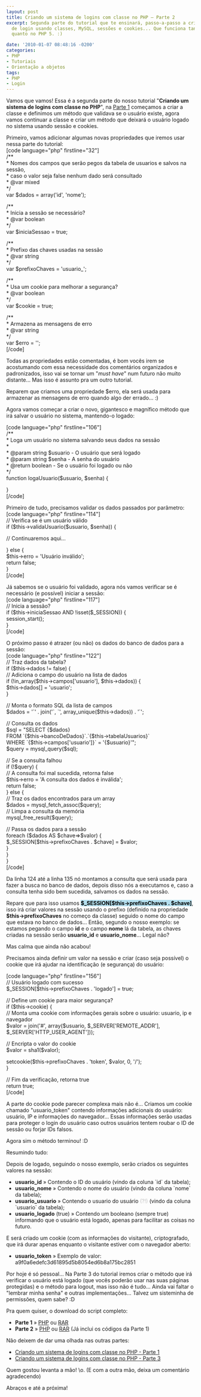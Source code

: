 ```yaml
---
layout: post
title: Criando um sistema de logins com classe no PHP – Parte 2
excerpt: Segunda parte do tutorial que te ensinará, passo-a-passo a criar um sistema
  de login usando classes, MySQL, sessões e cookies... Que funciona tanto no PHP 4
  quanto no PHP 5. :)

date: '2010-01-07 08:48:16 -0200'
categories:
- PHP
- Tutoriais
- Orientação a objetos
tags:
- PHP
- Login
---
```

<p>Vamos que vamos! Essa é a segunda parte do nosso tutorial "<strong>Criando um sistema de logins com classe no PHP</strong>", na <a href="http://blog.thiagobelem.net/mysql/criando-um-sistema-de-logins-com-classe-no-php-parte-1/" title="Criando um sistema de logins com classe no PHP - Parte 1" target="_blank">Parte 1</a> começamos a criar a classe e definimos um método que validava se o usuário existe, agora vamos continuar a classe e criar um método que deixará o usuário logado no sistema usando sessão e cookies.</p>
<p>Primeiro, vamos adicionar algumas novas propriedades que iremos usar nessa parte do tutorial:<br />
[code language="php" firstline="32"]<br />
	/**<br />
	 * Nomes dos campos que serão pegos da tabela de usuarios e salvos na sessão,<br />
	 * caso o valor seja false nenhum dado será consultado<br />
	 * @var mixed<br />
	 */<br />
	var $dados = array('id', 'nome');</p>
<p>	/**<br />
	 * Inicia a sessão se necessário?<br />
	 * @var boolean<br />
	 */<br />
	var $iniciaSessao = true;</p>
<p>	/**<br />
	 * Prefixo das chaves usadas na sessão<br />
	 * @var string<br />
	 */<br />
	var $prefixoChaves = 'usuario_';</p>
<p>	/**<br />
	 * Usa um cookie para melhorar a segurança?<br />
	 * @var boolean<br />
	 */<br />
	var $cookie = true;</p>
<p>	/**<br />
	 * Armazena as mensagens de erro<br />
	 * @var string<br />
	 */<br />
	var $erro = '';<br />
[/code]</p>
<p>Todas as propriedades estão comentadas, é bom vocês irem se acostumando com essa necessidade dos comentários organizados e padronizados, isso vai se tornar um "<em>must have</em>" num futuro não muito distante... Mas isso é assunto pra um outro tutorial.</p>
<p>Reparem que criamos uma propriedade $erro, ela será usada para armazenar as mensagens de erro quando algo der errado... :)</p>
<p>Agora vamos começar a criar o novo, gigantesco e magnífico método que irá salvar o usuário no sistema, mantendo-o logado:</p>
<p>[code language="php" firstline="106"]<br />
	/**<br />
	 * Loga um usuário no sistema salvando seus dados na sessão<br />
	 *<br />
	 * @param string $usuario - O usuário que será logado<br />
	 * @param string $senha - A senha do usuário<br />
	 * @return boolean - Se o usuário foi logado ou não<br />
	 */<br />
	function logaUsuario($usuario, $senha) {</p>
<p>	}<br />
[/code]</p>
<p>Primeiro de tudo, precisamos validar os dados passados por parâmetro:<br />
[code language="php" firstline="114"]<br />
		// Verifica se é um usuário válido<br />
		if ($this-&gt;validaUsuario($usuario, $senha)) {</p>
<p>			// Continuaremos aqui...</p>
<p>		} else {<br />
			$this-&gt;erro = 'Usuário inválido';<br />
			return false;<br />
		}<br />
[/code]</p>
<p>Já sabemos se o usuário foi validado, agora nós vamos verificar se é necessário (e possível) iniciar a sessão:<br />
[code language="php" firstline="117"]<br />
			// Inicia a sessão?<br />
			if ($this-&gt;iniciaSessao AND !isset($_SESSION)) {<br />
				session_start();<br />
			}<br />
[/code]</p>
<p>O próximo passo é atrazer (ou não) os dados do banco de dados para a sessão:<br />
[code language="php" firstline="122"]<br />
			// Traz dados da tabela?<br />
			if ($this-&gt;dados != false) {<br />
				// Adiciona o campo do usuário na lista de dados<br />
				if (!in_array($this-&gt;campos['usuario'], $this-&gt;dados)) {<br />
					$this-&gt;dados[] = 'usuario';<br />
				}</p>
<p>				// Monta o formato SQL da lista de campos<br />
				$dados = '`' . join('`, `', array_unique($this-&gt;dados)) . '`';</p>
<p>				// Consulta os dados<br />
				$sql = &quot;SELECT {$dados}<br />
						FROM `{$this-&gt;bancoDeDados}`.`{$this-&gt;tabelaUsuarios}`<br />
						WHERE `{$this-&gt;campos['usuario']}` = '{$usuario}'&quot;;<br />
				$query = mysql_query($sql);</p>
<p>				// Se a consulta falhou<br />
				if (!$query) {<br />
					// A consulta foi mal sucedida, retorna false<br />
					$this-&gt;erro = 'A consulta dos dados é inválida';<br />
					return false;<br />
				} else {<br />
					// Traz os dados encontrados para um array<br />
					$dados = mysql_fetch_assoc($query);<br />
					// Limpa a consulta da memória<br />
					mysql_free_result($query);</p>
<p>					// Passa os dados para a sessão<br />
					foreach ($dados AS $chave=&gt;$valor) {<br />
						$_SESSION[$this-&gt;prefixoChaves . $chave] = $valor;<br />
					}<br />
				}<br />
			}<br />
[/code]</p>
<p>Da linha 124 até a linha 135 nó montamos a consulta que será usada para fazer a busca no banco de dados, depois disso nós a executamos e, caso a consulta tenha sido bem sucedida, salvamos os dados na sessão.</p>
<p>Repare que para isso usamos <strong style="background: #B4DFEF; color: black">$_SESSION[$this->prefixoChaves . $chave]</strong>, isso irá criar valores na sessão usando o prefixo (definido na propriedade <strong>$this->prefixoChaves</strong> no começo da classe) seguido o nome do campo que estava no banco de dados... Então, segundo o nosso exemplo: se estamos pegando o campo <strong>id</strong> e o campo <strong>nome</strong> lá da tabela, as chaves criadas na sessão serão <strong>usuario_id</strong> e <strong>usuario_nome</strong>... Legal não?</p>
<p>Mas calma que ainda não acabou!</p>
<p>Precisamos ainda definir um valor na sessão e criar (caso seja possível) o cookie que irá ajudar na identificação (e segurança) do usuário:</p>
<p>[code language="php" firstline="156"]<br />
			// Usuário logado com sucesso<br />
			$_SESSION[$this-&gt;prefixoChaves . 'logado'] = true;</p>
<p>			// Define um cookie para maior segurança?<br />
			if ($this-&gt;cookie) {<br />
				// Monta uma cookie com informações gerais sobre o usuário: usuario, ip e navegador<br />
				$valor = join('#', array($usuario, $_SERVER['REMOTE_ADDR'], $_SERVER['HTTP_USER_AGENT']));</p>
<p>				// Encripta o valor do cookie<br />
				$valor = sha1($valor);</p>
<p>				setcookie($this-&gt;prefixoChaves . 'token', $valor, 0, '/');<br />
			}</p>
<p>			// Fim da verificação, retorna true<br />
			return true;<br />
[/code]</p>
<p>A parte do cookie pode parecer complexa mais não é... Criamos um cookie chamado "usuario_token" contendo informações adicionais do usuário: usuário, IP e informações do navegador... Essas informações serão usadas para proteger o login do usuário caso outros usuários tentem roubar o ID de sessão ou forjar IDs falsos.</p>
<p>Agora sim o método terminou! :D</p>
<p>Resumindo tudo:</p>
<p>Depois de logado, seguindo o nosso exemplo, serão criados os seguintes valores na sessão:</p>
<ul>
<li><strong>usuario_id</strong> » Contendo o ID do usuário (vindo da coluna `id` da tabela);</li>
<li><strong>usuario_nome</strong> » Contendo o nome do usuário (vindo da coluna `nome` da tabela);</li>
<li><strong>usuario_usuario</strong> » Contendo o usuario do usuário <span style="color: silver">(?!)</span> (vindo da coluna `usuario` da tabela);</li>
<li><strong>usuario_logado</strong> (true) » Contendo um booleano (sempre true) informando que o usuário está logado, apenas para facilitar as coisas no futuro.</li>
</ul>
<p>E será criado um cookie (com as informações do visitante), criptografado, que irá durar apenas enquanto o visitante estiver com o navegador aberto:</p>
<ul>
<li><strong>usuario_token</strong> » Exemplo de valor: a9f0a6edefc3d61895d5b8054ed6b8a175bc2851</li>
</ul>
<p>Por hoje é só pessoal... Na Parte 3 do tutorial iremos criar o método que irá verificar o usuário está logado (que vocês poderão usar nas suas páginas protegidas) e o método para logout, mas isso não é tudo... Ainda vai faltar o "lembrar minha senha" e outras implementações... Talvez um sisteminha de permissões, quem sabe? :D</p>
<p>Pra quem quiser, o download do script completo:</p>
<ul>
<li><strong>Parte 1</strong> » <a href="http://blog.thiagobelem.net/arquivos/2010/01/usuarios.class.parte1.phps" title="usuarios.class.parte1.phps (Parte 1)" target="_blank">PHP</a> ou <a href="http://blog.thiagobelem.net/arquivos/2010/01/usuarios.class.parte1.rar" title="usuarios.class.parte1.rar (Parte 1)" target="_blank">RAR</a></li>
<li><strong>Parte 2</strong> » <a href="http://blog.thiagobelem.net/arquivos/2010/01/usuarios.class.parte2.phps" title="usuarios.class.parte2.phps (Parte 2)" target="_blank">PHP</a> ou <a href="http://blog.thiagobelem.net/arquivos/2010/01/usuarios.class.parte2.rar" title="usuarios.class.parte2.rar (Parte 2)" target="_blank">RAR</a> (Já inclui os códigos da Parte 1)</li>
</ul>
<p>Não deixem de dar uma olhada nas outras partes:</p>
<ul>
<li><a href="http://blog.thiagobelem.net/mysql/criando-um-sistema-de-logins-com-classe-no-php-parte-1/" title="Criando um sistema de logins com classe no PHP - Parte 1" target="_blank">Criando um sistema de logins com classe no PHP - Parte 1</a></li>
<li><a href="http://blog.thiagobelem.net/mysql/criando-um-sistema-de-logins-com-classe-no-php-parte-3/" title="Criando um sistema de logins com classe no PHP - Parte 3" target="_blank">Criando um sistema de logins com classe no PHP - Parte 3</a></li>
</ul>
<p>Quem gostou levanta a mão! \o. (E com a outra mão, deixa um comentário agradecendo)</p>
<p>Abraços e até a próxima!</p>
